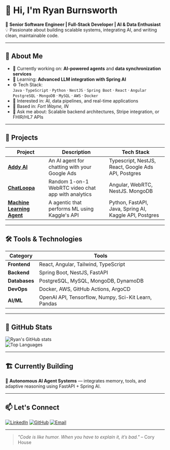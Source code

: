 # 👋 Hi, I'm Ryan Burnsworth

🎯 **Senior Software Engineer | Full-Stack Developer | AI & Data Enthusiast**  
💡 Passionate about building scalable systems, integrating AI, and writing clean, maintainable code.

---

## 🧠 About Me

- 🔭 Currently working on: **AI-powered agents** and **data synchronization services**
- 🌱 Learning: **Advanced LLM integration with Spring AI**
- ⚙️ Tech Stack:  
  `Java` · `TypeScript` · `Python` · `NestJS` · `Spring Boot` · `React` · `Angular`  
  `PostgreSQL` · `MongoDB` · `MySQL` · `AWS` · `Docker`  
- 🧩 Interested in: AI, data pipelines, and real-time applications
- 🏡 Based in: *Fort Wayne, IN*
- 💬 Ask me about: Scalable backend architectures, Stripe integration, or FHIR/HL7 APIs
---

## 🚀 Projects

| Project | Description | Tech Stack |
|----------|--------------|-------------|
| [**Addy AI**](https://github.com/ryanburnsworth/AddyAI) | An AI agent for chatting with your Google Ads | Typescript, NestJS, React, Google Ads API, Postgres |
| [**ChatLoopa**](https://github.com/RyanBurnsworth/chatloopa) | Random 1-on-1 WebRTC video chat app with analytics | Angular, WebRTC, NestJS. MongoDB |
| [**Machine Learning Agent**](https://github.com/RyanBurnsworth/mlagent) | A agentic that performs ML using Kaggle's API | Python, FastAPI, Java, Spring AI, Kaggle API, Postgres |
---

## 🛠️ Tools & Technologies

| Category | Tools |
|-----------|-------|
| **Frontend** | React, Angular, Tailwind, TypeScript |
| **Backend** | Spring Boot, NestJS, FastAPI |
| **Databases** | PostgreSQL, MySQL, MongoDB, DynamoDB |
| **DevOps** | Docker, AWS, GitHub Actions, ArgoCD |
| **AI/ML** | OpenAI API, Tensorflow, Numpy, Sci-Kit Learn, Pandas |

---

## 🧩 GitHub Stats

![Ryan's GitHub stats](https://github-readme-stats.vercel.app/api?username=RyanBurnsworth&show_icons=true&theme=radical)  
![Top Languages](https://github-readme-stats.vercel.app/api/top-langs/?username=RyanBurnsworth&layout=compact&theme=radical)

---

## 🏗️ Currently Building

🧠 **Autonomous AI Agent Systems** — integrates memory, tools, and adaptive reasoning using FastAPI + Spring AI.  

---

## 📫 Let's Connect

[![LinkedIn](https://img.shields.io/badge/LinkedIn-blue?logo=linkedin&logoColor=white)](https://www.linkedin.com/in/ryan-burnsworth-a25823146)
[![GitHub](https://img.shields.io/badge/GitHub-black?logo=github&logoColor=white)](https://github.com/RyanBurnsworth)
[![Email](https://img.shields.io/badge/Email-D14836?logo=gmail&logoColor=white)](mailto:ryanburnsworth@gmail.com)

---

> _"Code is like humor. When you have to explain it, it’s bad."_ – Cory House
